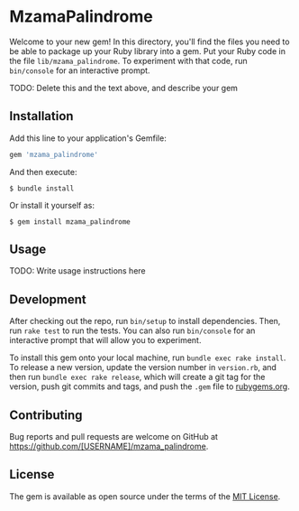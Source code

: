 # MzamaPalindrome

Welcome to your new gem! In this directory, you'll find the files you need to be able to package up your Ruby library into a gem. Put your Ruby code in the file `lib/mzama_palindrome`. To experiment with that code, run `bin/console` for an interactive prompt.

TODO: Delete this and the text above, and describe your gem

## Installation

Add this line to your application's Gemfile:

```ruby
gem 'mzama_palindrome'
```

And then execute:

    $ bundle install

Or install it yourself as:

    $ gem install mzama_palindrome

## Usage

TODO: Write usage instructions here

## Development

After checking out the repo, run `bin/setup` to install dependencies. Then, run `rake test` to run the tests. You can also run `bin/console` for an interactive prompt that will allow you to experiment.

To install this gem onto your local machine, run `bundle exec rake install`. To release a new version, update the version number in `version.rb`, and then run `bundle exec rake release`, which will create a git tag for the version, push git commits and tags, and push the `.gem` file to [rubygems.org](https://rubygems.org).

## Contributing

Bug reports and pull requests are welcome on GitHub at https://github.com/[USERNAME]/mzama_palindrome.


## License

The gem is available as open source under the terms of the [MIT License](https://opensource.org/licenses/MIT).
